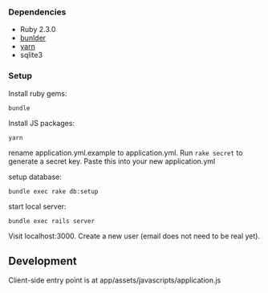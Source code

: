 ### Dependencies

* Ruby 2.3.0
* [bunlder](http://bundler.io/)
* [yarn](https://yarnpkg.com/en/)
* sqlite3

### Setup

Install ruby gems:

```
bundle
```

Install JS packages:

```
yarn
```

rename application.yml.example to application.yml.
Run `rake secret` to generate a secret key. Paste this into your new application.yml

setup database:

```
bundle exec rake db:setup
```

start local server:

```
bundle exec rails server
```

Visit localhost:3000. Create a new user (email does not need to be real yet).

## Development

Client-side entry point is at app/assets/javascripts/application.js
